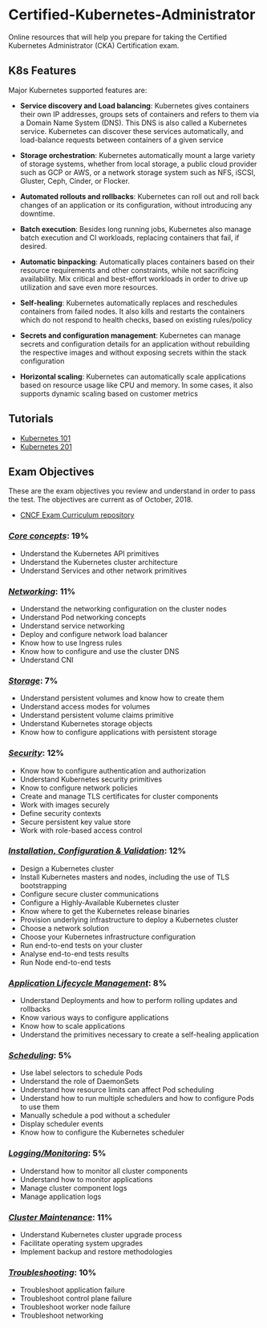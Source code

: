 # Certified-Kubernetes-Administrator
Online resources that will help you prepare for taking the Certified Kubernetes Administrator (CKA) Certification exam.


## K8s Features
Major Kubernetes supported features are:

* __Service discovery and Load balancing__: Kubernetes gives containers their own IP addresses, groups sets of containers and refers to them via a Domain Name System (DNS). This DNS is also called a Kubernetes service. Kubernetes can discover these services automatically, and load-balance requests between containers of a given service

* __Storage orchestration__: Kubernetes automatically mount a large variety of storage systems, whether from local storage, a public cloud provider such as GCP or AWS, or a network storage system such as NFS, iSCSI, Gluster, Ceph, Cinder, or Flocker.

* __Automated rollouts and rollbacks__: Kubernetes can roll out and roll back changes of an application or its configuration, without introducing any downtime. 

* __Batch execution__: Besides long running jobs, Kubernetes also manage batch execution and CI workloads, replacing containers that fail, if desired.

* __Automatic binpacking__: Automatically places containers based on their resource requirements and other constraints, while not sacrificing availability. Mix critical and best-effort workloads in order to drive up utilization and save even more resources.

* __Self-healing__: Kubernetes automatically replaces and reschedules containers from failed nodes. It also kills and restarts the containers which do not respond to health checks, based on existing rules/policy

* __Secrets and configuration management__: Kubernetes can manage secrets and configuration details for an application without rebuilding the respective images and without exposing secrets within the stack configuration

* __Horizontal scaling__: Kubernetes can automatically scale applications based on resource usage like CPU and memory. In some cases, it also supports dynamic scaling based on customer metrics

## Tutorials
* [Kubernetes 101](https://kubernetes.io/docs/tutorials/k8s101/)
* [Kubernetes 201](https://kubernetes.io/docs/tutorials/k8s201/)

## Exam Objectives
These are the exam objectives you review and understand in order to pass the test. The objectives are current as of October, 2018.

* [CNCF Exam Curriculum repository ](https://github.com/cncf/curriculum/)


### [_Core concepts_](docs/Core-concepts): 19%
* Understand the Kubernetes API primitives
* Understand the Kubernetes cluster architecture
* Understand Services and other network primitives

### [_Networking_](docs/Networking): 11%
* Understand the networking configuration on the cluster nodes
* Understand Pod networking concepts
* Understand service networking
* Deploy and configure network load balancer
* Know how to use Ingress rules
* Know how to configure and use the cluster DNS
* Understand CNI

### [_Storage_](docs/Storage): 7%
* Understand persistent volumes and know how to create them
* Understand access modes for volumes
* Understand persistent volume claims primitive
* Understand Kubernetes storage objects
* Know how to configure applications with persistent storage

### [_Security_](docs/Security): 12%
* Know how to configure authentication and authorization
* Understand Kubernetes security primitives
* Know to configure network policies
* Create and manage TLS certificates for cluster components
* Work with images securely
* Define security contexts
* Secure persistent key value store
* Work with role-based access control

### [_Installation, Configuration & Validation_](docs/Installation,-Configuration-&-Validation): 12%
* Design a Kubernetes cluster
* Install Kubernetes masters and nodes, including the use of TLS bootstrapping
* Configure secure cluster communications
* Configure a Highly-Available Kubernetes cluster
* Know where to get the Kubernetes release binaries
* Provision underlying infrastructure to deploy a Kubernetes cluster
* Choose a network solution
* Choose your Kubernetes infrastructure configuration
* Run end-to-end tests on your cluster
* Analyse end-to-end tests results
* Run Node end-to-end tests

### [_Application Lifecycle Management_](docs/Application-Lifecycle-Management): 8%
* Understand Deployments and how to perform rolling updates and rollbacks
* Know various ways to configure applications
* Know how to scale applications
* Understand the primitives necessary to create a self-healing application

### [_Scheduling_](docs/Scheduling): 5%
* Use label selectors to schedule Pods
* Understand the role of DaemonSets
* Understand how resource limits can affect Pod scheduling
* Understand how to run multiple schedulers and how to configure Pods to use them
* Manually schedule a pod without a scheduler
* Display scheduler events
* Know how to configure the Kubernetes scheduler

### [_Logging/Monitoring_](docs/Logging-Monitoring): 5%
* Understand how to monitor all cluster components
* Understand how to monitor applications
* Manage cluster component logs
* Manage application logs


### [_Cluster Maintenance_](docs/Cluster-Maintenance): 11%
* Understand Kubernetes cluster upgrade process
* Facilitate operating system upgrades
* Implement backup and restore methodologies

### [_Troubleshooting_](docs/Troubleshooting): 10%
* Troubleshoot application failure
* Troubleshoot control plane failure
* Troubleshoot worker node failure
* Troubleshoot networking
